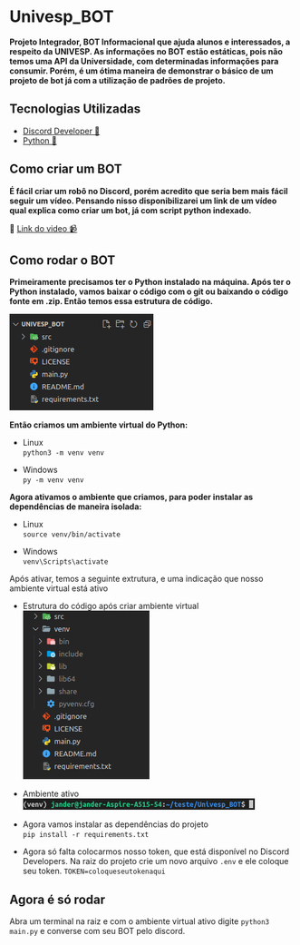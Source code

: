 # Univesp_BOT
**Projeto Integrador, BOT Informacional que ajuda alunos e interessados, a respeito da UNIVESP.
As informações no BOT estão estáticas, pois não temos uma API da Universidade, com determinadas informações para consumir. Porém, é um ótima maneira de demonstrar o básico de um projeto de bot já com a utilização de padrões de projeto.**

## Tecnologias Utilizadas 
* [Discord Developer 💬](https://discord.com/developers/applications)
* [Python 🐍](https://www.python.org/)

## Como criar um BOT  
**É fácil criar um robô no Discord, porém acredito que seria bem mais fácil seguir um vídeo. Pensando nisso disponibilizarei um link de um vídeo qual explica como criar um bot, já com script python indexado.**

📎 [Link do video 📹](https://www.youtube.com/watch?v=Pi5I-vVxPZw)

## Como rodar o BOT 
**Primeiramente precisamos ter o Python instalado na máquina. 
Após ter o Python instalado, vamos baixar o código com o git ou baixando o código fonte em .zip.
Então temos essa estrutura de código.**

![Estrutura do Código](https://github.com/janderteodoro/Univesp_BOT/blob/master/img/codeStructure.png?raw=true)

**Então criamos um ambiente virtual do Python:** 

* Linux<br>
`python3 -m venv venv`

* Windows<br>
`py -m venv venv`

**Agora ativamos o ambiente que criamos, para poder instalar as dependências de maneira isolada:**

* Linux<br>
`source venv/bin/activate`

* Windows<br>
`venv\Scripts\activate`

Após ativar, temos a seguinte extrutura, e uma indicação que nosso ambiente virtual está ativo


* Estrutura do código após criar ambiente virtual<br>
![Estutura atualizada](https://github.com/janderteodoro/Univesp_BOT/blob/master/img/Captura%20de%20Tela-20220326144440-223x297.png?raw=true)

* Ambiente ativo<br>
![Ambiente Ativo](https://github.com/janderteodoro/Univesp_BOT/blob/master/img/Captura%20de%20Tela-20220326144137-409x20.png?raw=true)

* Agora vamos instalar as dependências do projeto<br>
`pip install -r requirements.txt`

* Agora só falta colocarmos nosso token, que está disponível no Discord Developers. Na raiz do projeto crie um novo arquivo `.env` e ele coloque seu token. `TOKEN=coloqueseutokenaqui`

## Agora é só rodar 
Abra um terminal na raiz e com o ambiente virtual ativo digite `python3 main.py` e converse com seu BOT pelo discord. 